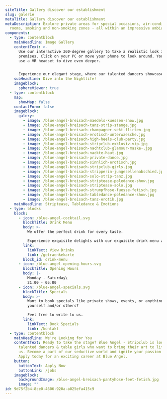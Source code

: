 ```yaml
---
siteTitle: Gallery discover our establishment
slug: galerie
metaTitle: Gallery discover our establishment
metaDescription: Explore private areas for special occasions, air-conditioned
  rooms, smoking and non-smoking zones - all within an impressive ambiance.
components:
  - type: contentblock
    mainHeadline: Image Gallery
    contentText: >-
      Use our interactive 360-degree gallery to take a realistic look inside our
      premises. Click on your PC or move your phone to look around. You can even
      use a VR headset to dive even deeper.


      Experience our elegant stage, where our talented dancers showcase their striptease skills. Discover private areas for special occasions, air-conditioned rooms, smoking and non-smoking areas - all in an impressive ambiance.
    subHeadline: Dive into the Nightlife!
    imageblock:
      sphereViewer: true
  - type: contentblock
    map:
      showMap: false
    contactForm: false
    imageblock:
      galery:
        - image: /blue-angel-breisach-maedels-kuessen-show.jpg
        - image: /blue-angel-breisach-tanz-strip-stange.jpg
        - image: /blue-angel-breisach-champagner-sekt-flirten.jpg
        - image: /blue-angel-breisach-erotisch-unterwaesche.jpg
        - image: /blue-angel-breisach-high-heels-club-party.jpg
        - image: /blue-angel-breisach-stripclub-exklusiv-vip.jpg
        - image: /blue-angel-breisach-nachtclub-glamour-maske-.jpg
        - image: /blue-angel-breisach-nackte-haut.jpg
        - image: /blue-angel-breisach-private-dance.jpg
        - image: /blue-angel-breisach-sinnlich-erotisch.jpg
        - image: /blue-angel-breisach-stripclub-girls.jpg
        - image: /blue-angel-breisach-stripperin-jungesellenabschied.jpg
        - image: /blue-angel-breisach-solo-strip-tanz.jpg
        - image: /blue-angel-breisach-striptease-poledance-show.jpg
        - image: /blue-angel-breisach-striptease-solo.jpg
        - image: /blue-angel-breisach-strumpfhose-fuesse-fetisch.jpg
        - image: /blue-angel-breisach-tabledance-poledance-show.jpg
        - image: /blue-angel-breisach-tanz-erotik.jpg
    mainHeadline: Striptease, Tabledance & Emotions
  - type: blocks
    block:
      - icon: /blue-angel-cocktail.svg
        blockTitle: Drink Menu
        body: >-
          We offer the perfect drink for every taste.

          Experience exquisite delights with our exquisite drink menu at Blue Angel.
        link:
          linkText: View Drinks
          link: /getraenkekarte
        block_id: drink-menu
      - icon: /blue-angel-opening-hours.svg
        blockTitle: Opening Hours
        body: |-
          Monday - Saturday\
          21:00 - 05:00
      - icon: /blue-angel-specials.svg
        blockTitle: Specials
        body: >-
          Want to book specials like private shows, events, or anything else for
          yourself and/or others?

          Feel free to write to us.
        link:
          linkText: Book Specials
          link: /kontakt
  - type: contentblock
    mainHeadline: We're Looking for You
    contentText: Ready to take the stage? Blue Angel - Stripclub is looking for
      talented dancers & table girls who want to bring their art to life with
      us. Become a part of our seductive world and ignite your passion on stage.
      Apply today for an exciting career at Blue Angel.
    button:
      buttonText: Apply Now
      buttonLink: /jobs
    imageblock:
      backgroundImage: /blue-angel-breisach-pantyhose-feet-fetish.jpg
      image: ""
id: 9d75f2b4-8ce0-4606-920a-a025efa415c9
---
```

